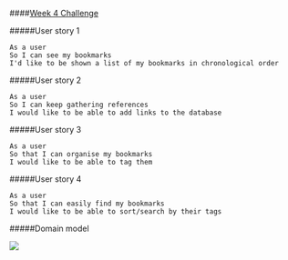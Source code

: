 ####<u>Week 4 Challenge</u>

#####User story 1

```
As a user
So I can see my bookmarks
I'd like to be shown a list of my bookmarks in chronological order
```
#####User story 2

```
As a user
So I can keep gathering references
I would like to be able to add links to the database
```
#####User story 3

```
As a user
So that I can organise my bookmarks
I would like to be able to tag them
```
#####User story 4

```
As a user
So that I can easily find my bookmarks
I would like to be able to sort/search by their tags
```

#####Domain model

<img src="http://i.imgur.com/qwk2Vux.png"></img>
